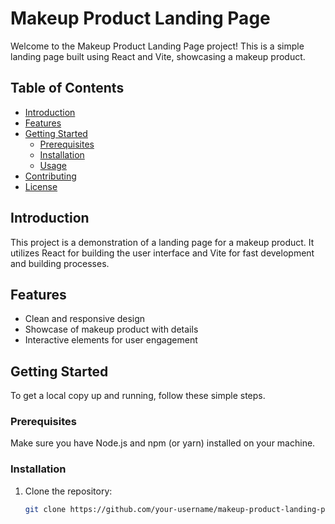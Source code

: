 

# Makeup Product Landing Page

Welcome to the Makeup Product Landing Page project! This is a simple landing page built using React and Vite, showcasing a makeup product.

## Table of Contents

- [Introduction](#introduction)
- [Features](#features)
- [Getting Started](#getting-started)
  - [Prerequisites](#prerequisites)
  - [Installation](#installation)
  - [Usage](#usage)
- [Contributing](#contributing)
- [License](#license)

## Introduction

This project is a demonstration of a landing page for a makeup product. It utilizes React for building the user interface and Vite for fast development and building processes.

## Features

- Clean and responsive design
- Showcase of makeup product with details
- Interactive elements for user engagement

## Getting Started

To get a local copy up and running, follow these simple steps.

### Prerequisites

Make sure you have Node.js and npm (or yarn) installed on your machine.

### Installation

1. Clone the repository:
   ```sh
   git clone https://github.com/your-username/makeup-product-landing-page.git
